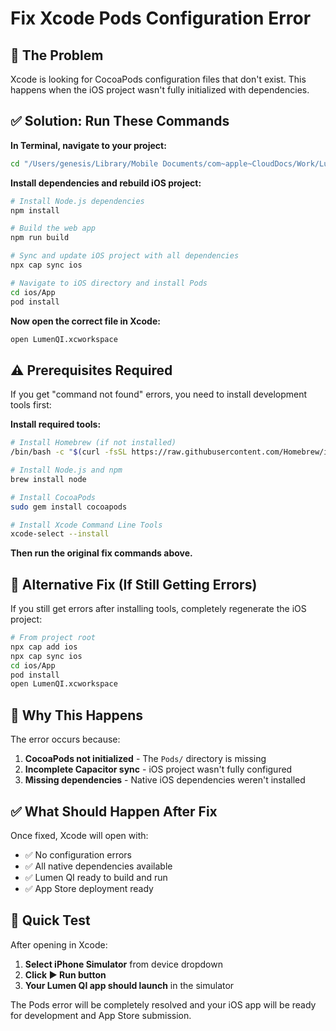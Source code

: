 # Fix Xcode Pods Configuration Error

## 🎯 The Problem
Xcode is looking for CocoaPods configuration files that don't exist. This happens when the iOS project wasn't fully initialized with dependencies.

## ✅ Solution: Run These Commands

**In Terminal, navigate to your project:**
```bash
cd "/Users/genesis/Library/Mobile Documents/com~apple~CloudDocs/Work/Lumen/LumenQI"
```

**Install dependencies and rebuild iOS project:**
```bash
# Install Node.js dependencies
npm install

# Build the web app
npm run build

# Sync and update iOS project with all dependencies
npx cap sync ios

# Navigate to iOS directory and install Pods
cd ios/App
pod install
```

**Now open the correct file in Xcode:**
```bash
open LumenQI.xcworkspace
```

## ⚠️ Prerequisites Required

If you get "command not found" errors, you need to install development tools first:

**Install required tools:**
```bash
# Install Homebrew (if not installed)
/bin/bash -c "$(curl -fsSL https://raw.githubusercontent.com/Homebrew/install/HEAD/install.sh)"

# Install Node.js and npm
brew install node

# Install CocoaPods
sudo gem install cocoapods

# Install Xcode Command Line Tools
xcode-select --install
```

**Then run the original fix commands above.**

## 🔧 Alternative Fix (If Still Getting Errors)

If you still get errors after installing tools, completely regenerate the iOS project:

```bash
# From project root
npx cap add ios
npx cap sync ios
cd ios/App
pod install
open LumenQI.xcworkspace
```

## 🎯 Why This Happens

The error occurs because:
1. **CocoaPods not initialized** - The `Pods/` directory is missing
2. **Incomplete Capacitor sync** - iOS project wasn't fully configured
3. **Missing dependencies** - Native iOS dependencies weren't installed

## ✅ What Should Happen After Fix

Once fixed, Xcode will open with:
- ✅ No configuration errors
- ✅ All native dependencies available
- ✅ Lumen QI ready to build and run
- ✅ App Store deployment ready

## 📱 Quick Test

After opening in Xcode:
1. **Select iPhone Simulator** from device dropdown
2. **Click ▶️ Run button**
3. **Your Lumen QI app should launch** in the simulator

The Pods error will be completely resolved and your iOS app will be ready for development and App Store submission.